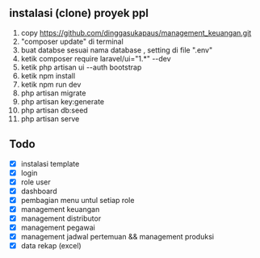 ## instalasi (clone) proyek ppl

1.  copy https://github.com/dinggasukapaus/management_keuangan.git
2.  "composer update" di terminal
3.  buat databse sesuai nama database , setting di file ".env"
4.  ketik composer require laravel/ui="1.\*" --dev
5.  ketik php artisan ui --auth bootstrap
6.  ketik npm install
7.  ketik npm run dev
8.  php artisan migrate
9.  php artisan key:generate
10. php artisan db:seed
11. php artisan serve

## Todo

-   [x] instalasi template
-   [x] login
-   [x] role user
-   [x] dashboard
-   [x] pembagian menu untul setiap role
-   [x] management keuangan
-   [x] management distributor
-   [x] management pegawai
-   [x] management jadwal pertemuan && management produksi
-   [x] data rekap (excel)
